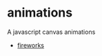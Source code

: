 # animations
A javascript canvas animations

- [fireworks](https://zetraison.github.io/projects/animations/fireworks/)